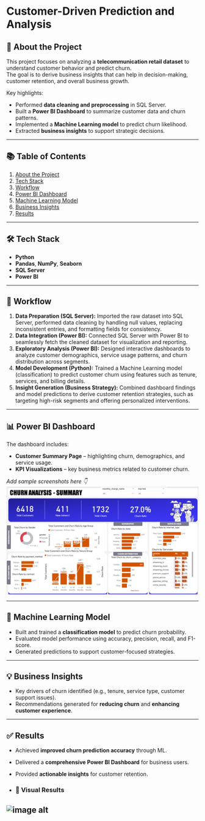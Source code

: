# Customer-Driven Prediction and Analysis

## 📌 About the Project
This project focuses on analyzing a **telecommunication retail dataset** to understand customer behavior and predict churn.  
The goal is to derive business insights that can help in decision-making, customer retention, and overall business growth.  

Key highlights:
- Performed **data cleaning and preprocessing** in SQL Server.  
- Built a **Power BI Dashboard** to summarize customer data and churn patterns.  
- Implemented a **Machine Learning model** to predict churn likelihood.  
- Extracted **business insights** to support strategic decisions.  

---

## 📚 Table of Contents
1. [About the Project](#-about-the-project)  
2. [Tech Stack](#-tech-stack)  
3. [Workflow](#-workflow)  
4. [Power BI Dashboard](#-power-bi-dashboard)  
5. [Machine Learning Model](#-machine-learning-model)  
6. [Business Insights](#-business-insights)  
7. [Results](#-results)  

---

## 🛠 Tech Stack
- **Python**  
- **Pandas**, **NumPy**, **Seaborn**  
- **SQL Server**  
- **Power BI**  

---

## 🔄 Workflow
1. **Data Preparation (SQL Server):** Imported the raw dataset into SQL Server, performed data cleaning by handling null values, replacing inconsistent entries, and formatting fields for consistency.  
2. **Data Integration (Power BI):** Connected SQL Server with Power BI to seamlessly fetch the cleaned dataset for visualization and reporting.  
3. **Exploratory Analysis (Power BI):** Designed interactive dashboards to analyze customer demographics, service usage patterns, and churn distribution across segments.  
4. **Model Development (Python):** Trained a Machine Learning model (classification) to predict customer churn using features such as tenure, services, and billing details.  
5. **Insight Generation (Business Strategy):** Combined dashboard findings and model predictions to derive customer retention strategies, such as targeting high-risk segments and offering personalized interventions.  


---

## 📊 Power BI Dashboard
The dashboard includes:  
- **Customer Summary Page** – highlighting churn, demographics, and service usage.  
- **KPI Visualizations** – key business metrics related to customer churn.  

_Add sample screenshots here 👇_  
![Power BI Dashboard](https://github.com/saharanharish/Customer-Churn-Prediction/raw/1370cc6202413574de01d548664305cbb9834c9a/powerbidashboard.png)



---

## 🤖 Machine Learning Model
- Built and trained a **classification model** to predict churn probability.  
- Evaluated model performance using accuracy, precision, recall, and F1-score.  
- Generated predictions to support customer-focused strategies.  

---

## 💡 Business Insights
- Key drivers of churn identified (e.g., tenure, service type, customer support issues).  
- Recommendations generated for **reducing churn** and **enhancing customer experience**.  

---

## ✅ Results
- Achieved **improved churn prediction accuracy** through ML.  
- Delivered a **comprehensive Power BI Dashboard** for business users.  
- Provided **actionable insights** for customer retention.

- ### 📸 Visual Results
![image alt]()
---

